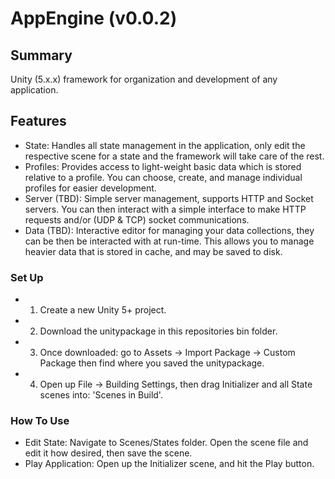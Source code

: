 # AppEngine (v0.0.2)

## Summary

Unity (5.x.x) framework for organization and development of any application.

## Features

- State: Handles all state management in the application, only edit the respective scene for a state and the framework will take care of the rest.
- Profiles: Provides access to light-weight basic data which is stored relative to a profile. You can choose, create, and manage individual profiles for easier development.
- Server (TBD): Simple server management, supports HTTP and Socket servers. You can then interact with a simple interface to make HTTP requests and/or (UDP & TCP) socket communications.
- Data (TBD): Interactive editor for managing your data collections, they can be then be interacted with at run-time. This allows you to manage heavier data that is stored in cache, and may be saved to disk.

### Set Up

- 1) Create a new Unity 5+ project.
- 2) Download the unitypackage in this repositories bin folder.
- 3) Once downloaded: go to Assets -> Import Package -> Custom Package then find where you saved the unitypackage.
- 4) Open up File -> Building Settings, then drag Initializer and all State scenes into: 'Scenes in Build'.

### How To Use

- Edit State: Navigate to Scenes/States folder. Open the scene file and edit it how desired, then save the scene.
- Play Application: Open up the Initializer scene, and hit the Play button.